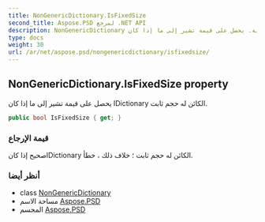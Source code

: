 ```yaml
---
title: NonGenericDictionary.IsFixedSize
second_title: Aspose.PSD لمرجع .NET API
description: NonGenericDictionary ملكية. يحصل على قيمة تشير إلى ما إذا كان IDictionary الكائن له حجم ثابت.
type: docs
weight: 30
url: /ar/net/aspose.psd/nongenericdictionary/isfixedsize/
---
```

## NonGenericDictionary.IsFixedSize property

يحصل على قيمة تشير إلى ما إذا كان IDictionary الكائن له حجم ثابت.

```csharp
public bool IsFixedSize { get; }
```

### قيمة الإرجاع

صحيح إذا كانIDictionary الكائن له حجم ثابت ؛ خلاف ذلك ، خطأ.

### أنظر أيضا

* class [NonGenericDictionary](../)
* مساحة الاسم [Aspose.PSD](../../nongenericdictionary/)
* المجسم [Aspose.PSD](../../../)


